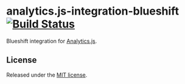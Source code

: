 # analytics.js-integration-blueshift [![Build Status][ci-badge]][ci-link]

Blueshift integration for [Analytics.js][].

## License

Released under the [MIT license](License.md).


[Analytics.js]: https://segment.com/docs/libraries/analytics.js/
[ci-link]: https://circleci.com/gh/segment-integrations/analytics.js-integration-blueshift
[ci-badge]: https://circleci.com/gh/segment-integrations/analytics.js-integration-blueshift.svg?style=svg
